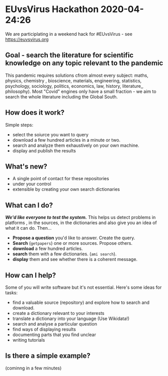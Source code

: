 # EUvsVirus Hackathon 2020-04-24:26

We are participlating in a weekend hack for #EUvsVirus - see https://euvsvirus.org

## Goal - search the literature for scientific knowledge on any topic relevant to the pandemic

This pandemic requires solutions cfrom almost every subject: maths, physics, chemistry , bioscience, materials, engineering, statistics, psychology, sociology, politics, economics, law, history, literature,, philosophy). Most "Covid" engines only have a small fraction - we aim to search the whole literature including the Global South.

## How does it work?
Simple steps:
* select the soiurce you want to query
* download a few hundred articles in a minute or two.
* search and analyze them exhaustively on your own machine.
* display and publish the results

## What's new?
* A single point of contact for these repositories
* under your control
* extensible by creating your own search dictionaries

## What can I do?
***We'd like everyone to *test* the system.*** This helps us detect problems in platforms , in the sources, in the dictionaries and also give you an idea of what it can do. Then...
* **Propose a question** you'd like to answer. Create the query.
* **Search** (`getpapers`) one or more sources. Propose others.
* **download** a few hundred articles.
* **search** them with a few dictionaries. (`ami search`).
* **display** them and see whether there is a coherent message.

## How can I help?
Some of you will write software but it's not essential. Here's some ideas for tasks:
* find a valuable source (repository) and explore how to search and download.
* create a dictionary relevant to your interests
* translate a dictionary into your language (Use Wikidata!)
* search and analyse a particular question
* find ways of displaying results 
* documenting parts that you find unclear
* writing tutorials

## Is there a simple example?
(cominng in a few minutes)






